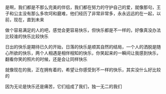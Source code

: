 是啊，我们都是不那么完美的伴侣，我们都在努力的守护自己的爱，就像那句，王子和公主没有那么多坎坷和磨难，他们经历了非常非常多，永永远远的在一起，以前，现在，直到未来

做个容易满足的人的吧，感觉会更容易快乐，但快乐都是不一样的，好像真没办法比较谁的快乐比较快乐

日出的快乐是期待已久的开始，日落的快乐是顺其自然的结局，一个人的洒脱是随心所欲的快乐，两个人相遇是相伴相知的快乐，你笑起来的一瞬间让我感到快乐，翻看你笑的照片的时候，还是会让同样快乐

就像现在的我，正在拥有着的，希望让你感受到不一样的快乐，其实没什么好比较的

因为无论是快乐还是痛苦，它们组成了我们，独一无二的我们

